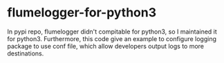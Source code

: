 # flumelogger-for-python3
In pypi repo, flumelogger didn't compitable for python3, so I maintained it for python3.
Furthermore, this code give an example to configure logging package to use conf file, which allow 
developers output logs to more destinations.
